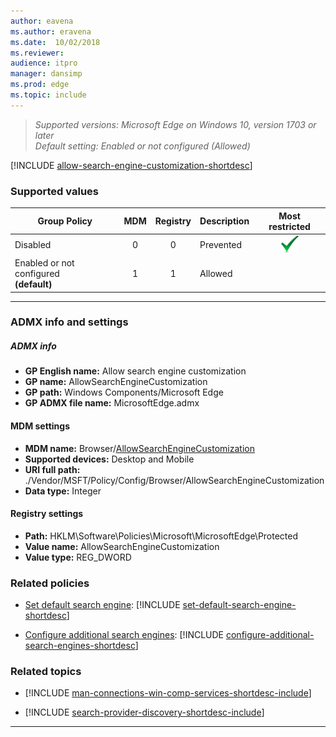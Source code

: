 ```yaml
---
author: eavena
ms.author: eravena
ms.date:  10/02/2018
ms.reviewer: 
audience: itpro
manager: dansimp
ms.prod: edge
ms.topic: include
---
```


<!-- ## Allow search engine customization -->
>*Supported versions: Microsoft Edge on Windows 10, version 1703 or later*<br>
>*Default setting:  Enabled or not configured (Allowed)*

[!INCLUDE [allow-search-engine-customization-shortdesc](../shortdesc/allow-search-engine-customization-shortdesc.md)]

### Supported values

|                Group Policy                | MDM | Registry | Description |                 Most restricted                  |
|--------------------------------------------|:---:|:--------:|-------------|:------------------------------------------------:|
|                  Disabled                  |  0  |    0     |  Prevented  | ![Most restricted value](../images/check-gn.png) |
| Enabled or not configured<br>**(default)** |  1  |    1     |   Allowed   |                                                  |

---

### ADMX info and settings

##### ADMX info
- **GP English name:** Allow search engine customization
- **GP name:** AllowSearchEngineCustomization
- **GP path:** Windows Components/Microsoft Edge
- **GP ADMX file name:** MicrosoftEdge.admx

#### MDM settings
- **MDM name:** Browser/[AllowSearchEngineCustomization](https://docs.microsoft.com/windows/client-management/mdm/policy-csp-browser#browser-allowsearchenginecustomization)
- **Supported devices:** Desktop and Mobile
- **URI full path:** ./Vendor/MSFT/Policy/Config/Browser/AllowSearchEngineCustomization
- **Data type:** Integer


#### Registry settings
- **Path:** HKLM\\Software\\Policies\\Microsoft\\MicrosoftEdge\\Protected
- **Value name:** AllowSearchEngineCustomization
- **Value type:** REG_DWORD


### Related policies

- [Set default search engine](../available-policies.md#set-default-search-engine): [!INCLUDE [set-default-search-engine-shortdesc](../shortdesc/set-default-search-engine-shortdesc.md)]

- [Configure additional search engines](../available-policies.md#configure-additional-search-engines): [!INCLUDE [configure-additional-search-engines-shortdesc](../shortdesc/configure-additional-search-engines-shortdesc.md)]

### Related topics

- [!INCLUDE [man-connections-win-comp-services-shortdesc-include](man-connections-win-comp-services-shortdesc-include.md)]

- [!INCLUDE [search-provider-discovery-shortdesc-include](search-provider-discovery-shortdesc-include.md)]

<hr>
